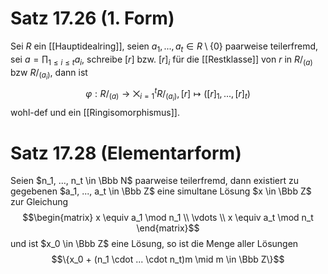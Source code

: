 # Satz 17.26 (1. Form)
Sei $R$ ein [[Hauptidealring]], seien $a_1, ..., a_t \in R \setminus \{0\}$ paarweise teilerfremd, sei $a = \prod_{1 \leq i \leq t}a_i$, schreibe $[r]$ bzw. $[r]_i$ für die [[Restklasse]] von $r$ in $R / _{(a)}$ bzw $R/_{(a_i)}$, dann ist
$$\varphi: R /_{(a)} \to \bigtimes_{i = 1}^t R/_{(a_i)}, [r] \mapsto ([r]_1, ..., [r]_t)$$
wohl-def und ein [[Ringisomorphismus]].

# Satz 17.28 (Elementarform)
Seien $n_1, ..., n_t \in \Bbb N$ paarweise teilerfremd, dann existiert zu gegebenen $a_1, ..., a_t \in \Bbb Z$ eine simultane Lösung $x \in \Bbb Z$ zur Gleichung
$$\begin{matrix}
x \equiv a_1 \mod n_1 \\ \vdots \\
x \equiv a_t \mod n_t
\end{matrix}$$ und ist $x_0 \in \Bbb Z$ eine Lösung, so ist die Menge aller Lösungen $$\{x_0 + (n_1 \cdot ... \cdot n_t)m \mid m \in \Bbb Z\}$$